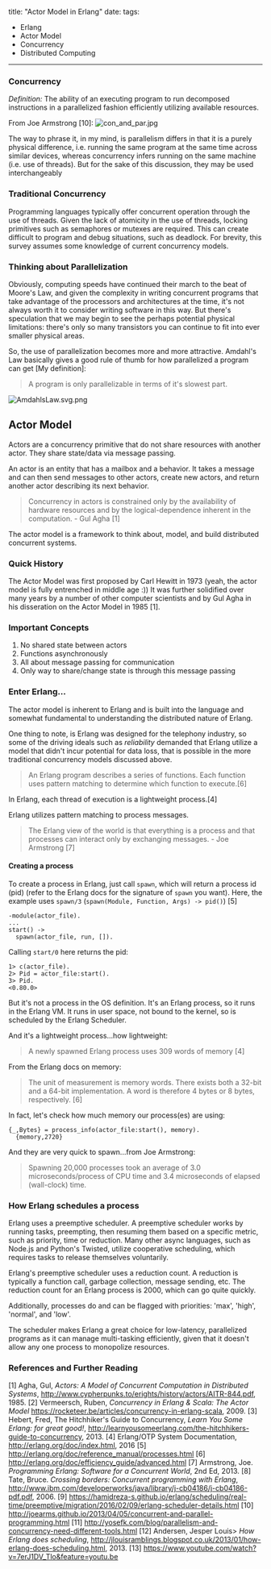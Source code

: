 title: "Actor Model in Erlang"
date: 
tags:
- Erlang
- Actor Model
- Concurrency
- Distributed Computing
---

### Concurrency
_Definition:_ The ability of an executing program to run decomposed instructions in a parallelized fashion efficiently utilizing available resources.

From Joe Armstrong [10]:
![con_and_par.jpg](cans-con.jpg)


The way to phrase it, in my mind, is parallelism differs in that it is a purely physical difference, i.e. running the same program at the same time across similar devices, whereas concurrency infers running on the same machine (i.e. use of threads). But for the sake of this discussion, they may be used interchangeably

### Traditional Concurrency
Programming languages typically offer concurrent operation through the use of threads.  Given the lack of atomicity in the use of threads, locking primitives such as semaphores or mutexes are required. This can create difficult to program and debug situations, such as deadlock. For brevity, this survey assumes some knowledge of current concurrency models.

### Thinking about Parallelization
Obviously, computing speeds have continued their march to the beat of Moore's Law, and given the complexity in writing concurrent programs that take advantage of the processors and architectures at the time, it's not always worth it to consider writing software in this way. But there's speculation that we may begin to see the perhaps potential physical limitations: there's only so many transistors you can continue to fit into ever smaller physical areas.  

So, the use of parallelization becomes more and more attractive.  Amdahl's Law basically gives a good rule of thumb for how parallelized a program can get [My definition]:
> A program is only parallelizable in terms of it's slowest part.

![AmdahlsLaw.svg.png](amdahls.png)

## Actor Model
Actors are a concurrency primitive that do not share resources with another actor. They share state/data via message passing.

An actor is an entity that has a mailbox and a behavior. It takes a message and can then send messages to other actors, create new actors, and return another actor describing its next behavior.

>Concurrency in actors is constrained only by the availability of hardware resources and by the logical-dependence inherent in the computation. - Gul Agha [1]

The actor model is a framework to think about, model, and build distributed concurrent systems.

### Quick History
The Actor Model was first proposed by Carl Hewitt in 1973 (yeah, the actor model is fully entrenched in middle age :))  It was further solidified over many years by a number of other computer scientists and by Gul Agha in his disseration on the Actor Model in 1985 [1].

### Important Concepts
1. No shared state between actors
2. Functions asynchronously
2. All about message passing for communication
  4. Only way to share/change state is through this message passing

### Enter Erlang...
The actor model is inherent to Erlang and is built into the language and somewhat fundamental to understanding the distributed nature of Erlang. 

One thing to note, is Erlang was designed for the telephony industry, so some of the driving ideals such as _reliability_ demanded that Erlang utilize a model that didn't incur potential for data loss, that is possible in the more traditional concurrency models discussed above.

>An Erlang program describes a series of functions. Each function uses pattern matching to determine which function to execute.[6]

In Erlang, each thread of execution is a lightweight process.[4] 

Erlang utilizes pattern matching to process messages.

>The Erlang view of the world is that everything is a process and that processes can interact only by exchanging messages. - Joe Armstrong [7]

#### Creating a process
To create a process in Erlang, just call `spawn`, which will return a process id (pid) (refer to the Erlang docs for the signature of `spawn` you want).  Here, the example uses `spawn/3` (`spawn(Module, Function, Args) -> pid()`) [5]
```
-module(actor_file).
...
start() -> 
  spawn(actor_file, run, []).
```

Calling `start/0` here returns the pid:
```
1> c(actor_file).
2> Pid = actor_file:start().
3> Pid.
<0.80.0>
```
But it's not a process in the OS definition. It's an Erlang process, so it runs in the Erlang VM. It runs in user space, not bound to the kernel, so is scheduled by the Erlang Scheduler. 

And it's a lightweight process...how lightweight: 
> A newly spawned Erlang process uses 309 words of memory [4] 

From the Erlang docs on memory:
>The unit of measurement is memory words. There exists both a 32-bit and a 64-bit implementation. A word is therefore 4 bytes or 8 bytes, respectively. [6]

In fact, let's check how much memory our process(es) are using:
```
{_,Bytes} = process_info(actor_file:start(), memory).
  {memory,2720}
```

And they are very quick to spawn...from Joe Armstrong:
> Spawning 20,000 processes took an average of 3.0 microseconds/process of CPU time and 3.4 microseconds of elapsed (wall-clock) time.

### How Erlang schedules a process
Erlang uses a preemptive scheduler. A preemptive scheduler works by running tasks, preempting, then resuming them based on a specific metric, such as priority, time or reduction.  Many other async languages, such as Node.js and Python's Twisted, utilize cooperative scheduling, which requires tasks to release themselves voluntarily.

Erlang's preemptive scheduler uses a reduction count. A reduction is typically a function call, garbage collection, message sending, etc. The reduction count for an Erlang process is 2000, which can go quite quickly.

Additionally, processes do and can be flagged with priorities: 'max', 'high', 'normal', and 'low'.

The scheduler makes Erlang a great choice for low-latency, parallelized programs as it can manage multi-tasking efficiently, given that it doesn't allow any one process to monopolize resources.

### References and Further Reading
[1] Agha, Gul, _Actors: A Model of Concurrent Computation in Distributed Systems_, http://www.cypherpunks.to/erights/history/actors/AITR-844.pdf, 1985.
[2] Vermeersch, Ruben, _Concurrency in Erlang & Scala: The Actor Model_ https://rocketeer.be/articles/concurrency-in-erlang-scala, 2009.
[3] Hebert, Fred, The Hitchhiker's Guide to Concurrency, _Learn You Some Erlang: for great good!_, http://learnyousomeerlang.com/the-hitchhikers-guide-to-concurrency, 2013.
[4] Erlang/OTP System Documentation, http://erlang.org/doc/index.html, 2016
[5] http://erlang.org/doc/reference_manual/processes.html
[6] http://erlang.org/doc/efficiency_guide/advanced.html
[7] Armstrong, Joe. _Programming Erlang: Software for a Concurrent World_, 2nd Ed, 2013.
[8] Tate, Bruce. _Crossing borders: Concurrent programming with Erlang_, http://www.ibm.com/developerworks/java/library/j-cb04186/j-cb04186-pdf.pdf, 2006.
[9] https://hamidreza-s.github.io/erlang/scheduling/real-time/preemptive/migration/2016/02/09/erlang-scheduler-details.html
[10] http://joearms.github.io/2013/04/05/concurrent-and-parallel-programming.html
[11] http://yosefk.com/blog/parallelism-and-concurrency-need-different-tools.html
[12]  Andersen, Jesper Louis> _How Erlang does scheduling_, http://jlouisramblings.blogspot.co.uk/2013/01/how-erlang-does-scheduling.html, 2013.
[13] https://www.youtube.com/watch?v=7erJ1DV_Tlo&feature=youtu.be

